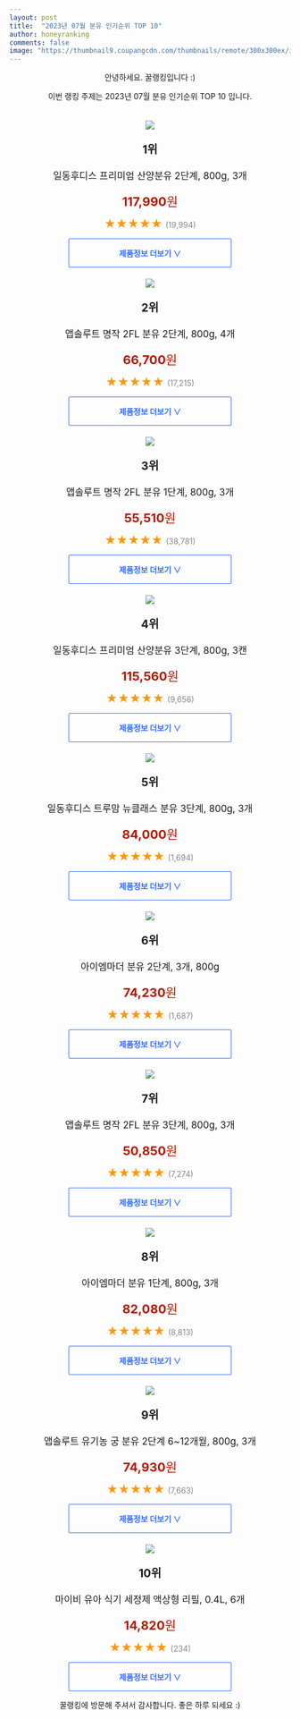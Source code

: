 ```yaml
---
layout: post
title:  "2023년 07월 분유 인기순위 TOP 10"
author: honeyranking
comments: false
image: "https://thumbnail9.coupangcdn.com/thumbnails/remote/300x300ex/image/retail/images/4533508908293778-f67c9ebd-ebed-482f-8ab8-fe2bcc909bd8.jpg"
---
```

<p style="text-align: center;">안녕하세요. 꿀랭킹입니다 :)</p>
<p style="text-align: center;">이번 랭킹 주제는 2023년 07월 분유 인기순위 TOP 10 입니다.</p><center><img src="https://thumbnail9.coupangcdn.com/thumbnails/remote/300x300ex/image/retail/images/4533508908293778-f67c9ebd-ebed-482f-8ab8-fe2bcc909bd8.jpg" style="margin-top:20px" /></center><p style="text-align: center; font-size: 20px"><b>1위</b></p><p style="text-align: center; font-size: 17px">일동후디스 프리미엄 산양분유 2단계, 800g, 3개</p><p style="text-align: center;"><span style="color: #b61800; font-size: 22px;"><b>117,990</b>원</span></p><p style="text-align: center;"><span style="color: #ff9600; font-size: 20px;">★★★★★ </span><span style="color: #878787;">(19,994)</span></p><center><a href="https://link.coupang.com/a/37rb3"><div style="font-size: 14px; display: inline-block; padding: 15px 90px; color: #346aff; border-radius: 2px; border: 1px solid #346aff; cursor: pointer;"><b>제품정보 더보기 &or;</b></div></a></center><center><img src="https://thumbnail10.coupangcdn.com/thumbnails/remote/300x300ex/image/retail/images/7877462259065261-5b978cbe-647a-49e6-a717-db0480d9b31e.jpg" style="margin-top:20px" /></center><p style="text-align: center; font-size: 20px"><b>2위</b></p><p style="text-align: center; font-size: 17px">앱솔루트 명작 2FL 분유 2단계, 800g, 4개</p><p style="text-align: center;"><span style="color: #b61800; font-size: 22px;"><b>66,700</b>원</span></p><p style="text-align: center;"><span style="color: #ff9600; font-size: 20px;">★★★★★ </span><span style="color: #878787;">(17,215)</span></p><center><a href="https://link.coupang.com/a/37rb4"><div style="font-size: 14px; display: inline-block; padding: 15px 90px; color: #346aff; border-radius: 2px; border: 1px solid #346aff; cursor: pointer;"><b>제품정보 더보기 &or;</b></div></a></center><center><img src="https://thumbnail10.coupangcdn.com/thumbnails/remote/300x300ex/image/retail/images/8830133571052625-9ed37f2e-a875-42a4-968d-3fddb04eaa09.jpg" style="margin-top:20px" /></center><p style="text-align: center; font-size: 20px"><b>3위</b></p><p style="text-align: center; font-size: 17px">앱솔루트 명작 2FL 분유 1단계, 800g, 3개</p><p style="text-align: center;"><span style="color: #b61800; font-size: 22px;"><b>55,510</b>원</span></p><p style="text-align: center;"><span style="color: #ff9600; font-size: 20px;">★★★★★ </span><span style="color: #878787;">(38,781)</span></p><center><a href="https://link.coupang.com/a/37rb5"><div style="font-size: 14px; display: inline-block; padding: 15px 90px; color: #346aff; border-radius: 2px; border: 1px solid #346aff; cursor: pointer;"><b>제품정보 더보기 &or;</b></div></a></center><center><img src="https://thumbnail6.coupangcdn.com/thumbnails/remote/300x300ex/image/retail/images/3228186192321179-9a618ef4-d1d9-4d3e-9148-6b7dbafef399.jpg" style="margin-top:20px" /></center><p style="text-align: center; font-size: 20px"><b>4위</b></p><p style="text-align: center; font-size: 17px">일동후디스 프리미엄 산양분유 3단계, 800g, 3캔</p><p style="text-align: center;"><span style="color: #b61800; font-size: 22px;"><b>115,560</b>원</span></p><p style="text-align: center;"><span style="color: #ff9600; font-size: 20px;">★★★★★ </span><span style="color: #878787;">(9,656)</span></p><center><a href="https://link.coupang.com/a/37rb6"><div style="font-size: 14px; display: inline-block; padding: 15px 90px; color: #346aff; border-radius: 2px; border: 1px solid #346aff; cursor: pointer;"><b>제품정보 더보기 &or;</b></div></a></center><center><img src="https://thumbnail10.coupangcdn.com/thumbnails/remote/300x300ex/image/retail/images/1057958266448017-d801b464-9492-471c-bebb-84b9644aaa98.jpg" style="margin-top:20px" /></center><p style="text-align: center; font-size: 20px"><b>5위</b></p><p style="text-align: center; font-size: 17px">일동후디스 트루맘 뉴클래스 분유 3단계, 800g, 3개</p><p style="text-align: center;"><span style="color: #b61800; font-size: 22px;"><b>84,000</b>원</span></p><p style="text-align: center;"><span style="color: #ff9600; font-size: 20px;">★★★★★ </span><span style="color: #878787;">(1,694)</span></p><center><a href="https://link.coupang.com/a/37rb8"><div style="font-size: 14px; display: inline-block; padding: 15px 90px; color: #346aff; border-radius: 2px; border: 1px solid #346aff; cursor: pointer;"><b>제품정보 더보기 &or;</b></div></a></center><center><img src="https://thumbnail6.coupangcdn.com/thumbnails/remote/300x300ex/image/retail/images/2023/01/10/14/8/6cadc012-c3ca-4911-91e6-09ee08514933.jpg" style="margin-top:20px" /></center><p style="text-align: center; font-size: 20px"><b>6위</b></p><p style="text-align: center; font-size: 17px">아이엠마더 분유 2단계, 3개, 800g</p><p style="text-align: center;"><span style="color: #b61800; font-size: 22px;"><b>74,230</b>원</span></p><p style="text-align: center;"><span style="color: #ff9600; font-size: 20px;">★★★★★ </span><span style="color: #878787;">(1,687)</span></p><center><a href="https://link.coupang.com/a/37rca"><div style="font-size: 14px; display: inline-block; padding: 15px 90px; color: #346aff; border-radius: 2px; border: 1px solid #346aff; cursor: pointer;"><b>제품정보 더보기 &or;</b></div></a></center><center><img src="https://thumbnail10.coupangcdn.com/thumbnails/remote/300x300ex/image/retail/images/7877259794564364-be5b116d-1e4f-4c9d-ba0b-0d2081a9071d.jpg" style="margin-top:20px" /></center><p style="text-align: center; font-size: 20px"><b>7위</b></p><p style="text-align: center; font-size: 17px">앱솔루트 명작 2FL 분유 3단계, 800g, 3개</p><p style="text-align: center;"><span style="color: #b61800; font-size: 22px;"><b>50,850</b>원</span></p><p style="text-align: center;"><span style="color: #ff9600; font-size: 20px;">★★★★★ </span><span style="color: #878787;">(7,274)</span></p><center><a href="https://link.coupang.com/a/37rcc"><div style="font-size: 14px; display: inline-block; padding: 15px 90px; color: #346aff; border-radius: 2px; border: 1px solid #346aff; cursor: pointer;"><b>제품정보 더보기 &or;</b></div></a></center><center><img src="https://thumbnail8.coupangcdn.com/thumbnails/remote/300x300ex/image/retail/images/2023/01/06/11/4/356a8cdc-1629-4feb-82dc-74363ba89d48.png" style="margin-top:20px" /></center><p style="text-align: center; font-size: 20px"><b>8위</b></p><p style="text-align: center; font-size: 17px">아이엠마더 분유 1단계, 800g, 3개</p><p style="text-align: center;"><span style="color: #b61800; font-size: 22px;"><b>82,080</b>원</span></p><p style="text-align: center;"><span style="color: #ff9600; font-size: 20px;">★★★★★ </span><span style="color: #878787;">(8,813)</span></p><center><a href="https://link.coupang.com/a/37rcd"><div style="font-size: 14px; display: inline-block; padding: 15px 90px; color: #346aff; border-radius: 2px; border: 1px solid #346aff; cursor: pointer;"><b>제품정보 더보기 &or;</b></div></a></center><center><img src="https://thumbnail10.coupangcdn.com/thumbnails/remote/300x300ex/image/retail/images/2020/11/26/10/9/9b59ea15-facf-4552-b4d1-e9bb08dd2680.jpg" style="margin-top:20px" /></center><p style="text-align: center; font-size: 20px"><b>9위</b></p><p style="text-align: center; font-size: 17px">앱솔루트 유기농 궁 분유 2단계 6~12개월, 800g, 3개</p><p style="text-align: center;"><span style="color: #b61800; font-size: 22px;"><b>74,930</b>원</span></p><p style="text-align: center;"><span style="color: #ff9600; font-size: 20px;">★★★★★ </span><span style="color: #878787;">(7,663)</span></p><center><a href="https://link.coupang.com/a/37rce"><div style="font-size: 14px; display: inline-block; padding: 15px 90px; color: #346aff; border-radius: 2px; border: 1px solid #346aff; cursor: pointer;"><b>제품정보 더보기 &or;</b></div></a></center><center><img src="https://thumbnail7.coupangcdn.com/thumbnails/remote/300x300ex/image/retail/images/360983b0-7b98-437d-a99b-57f8a4edab658525154133681570149.png" style="margin-top:20px" /></center><p style="text-align: center; font-size: 20px"><b>10위</b></p><p style="text-align: center; font-size: 17px">마이비 유아 식기 세정제 액상형 리필, 0.4L, 6개</p><p style="text-align: center;"><span style="color: #b61800; font-size: 22px;"><b>14,820</b>원</span></p><p style="text-align: center;"><span style="color: #ff9600; font-size: 20px;">★★★★★ </span><span style="color: #878787;">(234)</span></p><center><a href="https://link.coupang.com/a/37rcf"><div style="font-size: 14px; display: inline-block; padding: 15px 90px; color: #346aff; border-radius: 2px; border: 1px solid #346aff; cursor: pointer;"><b>제품정보 더보기 &or;</b></div></a></center><p style="text-align: center;">꿀랭킹에 방문해 주셔서 감사합니다. 좋은 하루 되세요 :)</p>